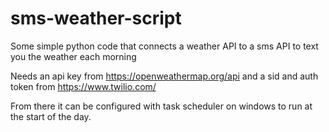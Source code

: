 # sms-weather-script
Some simple python code that connects a weather API to a sms API to text you the weather each morning


Needs an api key from https://openweathermap.org/api and a sid and auth token from https://www.twilio.com/



From there it can be configured with task scheduler on windows to run at the start of the day.

